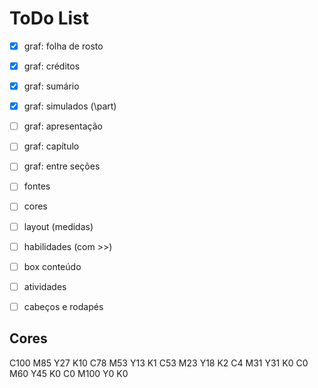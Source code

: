 # ToDo List

- [x] graf: folha de rosto
- [x] graf: créditos
- [x] graf: sumário
- [x] graf: simulados (\part)
- [ ] graf: apresentação
- [ ] graf: capítulo
- [ ] graf: entre seções 
- [ ] fontes
- [ ] cores
- [ ] layout (medidas)
- [ ] habilidades (com >>)
- [ ] box conteúdo
- [ ] atividades
- [ ] cabeços e rodapés


## Cores
C100 M85 Y27 K10
C78 M53 Y13 K1
C53 M23 Y18 K2
C4 M31 Y31 K0
C0 M60 Y45 K0
C0 M100 Y0 K0
